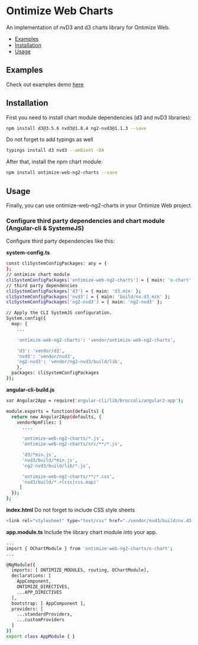 # Ontimize Web Charts
An implementation of nvD3 and d3 charts library for Ontimize Web.

* [Examples](#examples)
* [Installation](#installation)
* [Usage](#usage)

## Examples

Check out examples demo <a href="https://ontimizeweb.github.io/ontimize-web-ng2-charts" target="_blank" title="examples demo">
here</a>

## Installation

First you need to install chart module dependencies (d3 and nvD3 libraries):
```sh
npm install d3@3.5.6 nvd3@1.8.4 ng2-nvd3@1.1.3 --save
```

Do not forget to add typings as well
```sh
typings install d3 nvd3 --ambient -DA
````

After that, install the npm chart module:
```sh
npm install ontimize-web-ng2-charts --save
```

## Usage

Finally, you can use ontimize-web-ng2-charts in your Ontimize Web project.

### Configure third party dependencies and chart module (Angular-cli & SystemeJS)

Configure third party dependencies like this:

**system-config.ts**
```sh
const cliSystemConfigPackages: any = {
};
// ontimize chart module
cliSystemConfigPackages['ontimize-web-ng2-charts'] = { main: 'o-chart' };
// third party dependencies
cliSystemConfigPackages['d3'] = { main: 'd3.min' };
cliSystemConfigPackages['nvd3'] = { main: 'build/nv.d3.min' };
cliSystemConfigPackages['ng2-nvd3'] = { main: 'ng2-nvd3' };

// Apply the CLI SystemJS configuration.
System.config({
  map: {
    ...

    'ontimize-web-ng2-charts': 'vendor/ontimize-web-ng2-charts',

    'd3': 'vendor/d3',
    'nvd3': 'vendor/nvd3',
    'ng2-nvd3': 'vendor/ng2-nvd3/build/lib',
    },
  packages: cliSystemConfigPackages
});

```

**angular-cli-build.js**
```sh
var Angular2App = require('angular-cli/lib/broccoli/angular2-app');

module.exports = function(defaults) {
  return new Angular2App(defaults, {
    vendorNpmFiles: [
      ....

      'ontimize-web-ng2-charts/*.js',
      'ontimize-web-ng2-charts/src/**/*.js',

      'd3/*min.js',
      'nvd3/build/*min.js',
      'ng2-nvd3/build/lib/*.js',

      'ontimize-web-ng2-charts/**/*.css',
      'nvd3/build/*.+(css|css.map)'
     ]
  });
};
```
**index.html**
Do not forget to include CSS style sheets

```sh
<link rel="stylesheet" type="text/css" href="./vendor/nvd3/build/nv.d3.min.css"/>
```

**app.module.ts**
Include the library chart module into your app.

```sh
...
import { OChartModule } from 'ontimize-web-ng2-charts/o-chart';
...

@NgModule({
  imports: [ ONTIMIZE_MODULES, routing, OChartModule],
  declarations: [
    AppComponent,
    ONTIMIZE_DIRECTIVES,
    ...APP_DIRECTIVES
  ],
  bootstrap: [ AppComponent ],
  providers: [
    ...standardProviders,
    ...customProviders
  ]
})
export class AppModule { }

```
